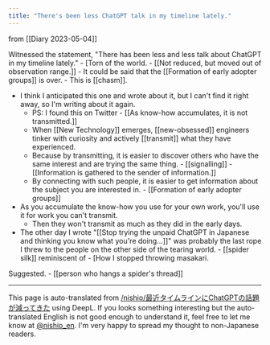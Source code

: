 ```yaml
---
title: "There's been less ChatGPT talk in my timeline lately."
---
```


from  [[Diary 2023-05-04]]

Witnessed the statement, "There has been less and less talk about ChatGPT in my timeline lately."
    - [Torn of the world.
        - [[Not reduced, but moved out of observation range.]]
        - It could be said that the [[Formation of early adopter groups]] is over.
    - This is [[chasm]].
- I think I anticipated this one and wrote about it, but I can't find it right away, so I'm writing about it again.
    - PS: I found this on Twitter
            - [[As know-how accumulates, it is not transmitted.]]
    - When [[New Technology]] emerges, [[new-obsessed]] engineers tinker with curiosity and actively [[transmit]] what they have experienced.
    - Because by transmitting, it is easier to discover others who have the same interest and are trying the same thing.
            - [[signalling]]
            - [[Information is gathered to the sender of information.]]
    - By connecting with such people, it is easier to get information about the subject you are interested in.
            - [[Formation of early adopter groups]]
- As you accumulate the know-how you use for your own work, you'll use it for work you can't transmit.
    - Then they won't transmit as much as they did in the early days.
- The other day I wrote "[[Stop trying the unpaid ChatGPT in Japanese and thinking you know what you're doing...]]" was probably the last rope I threw to the people on the other side of the tearing world.
        - [[spider silk]] reminiscent of
        - [How I stopped throwing masakari.

Suggested.
    - [[person who hangs a spider's thread]]

---
This page is auto-translated from [/nishio/最近タイムラインにChatGPTの話題が減ってきた](https://scrapbox.io/nishio/最近タイムラインにChatGPTの話題が減ってきた) using DeepL. If you looks something interesting but the auto-translated English is not good enough to understand it, feel free to let me know at [@nishio_en](https://twitter.com/nishio_en). I'm very happy to spread my thought to non-Japanese readers.